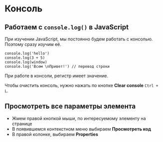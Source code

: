 # Консоль
## Работаем с `console.log()` в JavaScript

При изучении JavaScript, мы постоянно будем работать с консолью. Поэтому сразу изучим её.

    console.log('hello')
    console.log(3 + 5)
    console.log(window)
    console.log('Всем \nПривет!') // перевод строки

При работе в консоли, регистр имеет значение.

Чтобы очистить консоль, нужно нажать по кнопке **Clear console** `Ctrl + L`.

## Просмотреть все параметры элемента
* Жмем правой кнопкой мыши, по интересуемому элементу на странице
* В появившемся контекстном меню выбираем **Просмотреть код**
* В правой колонке, выбираем **Properties**
